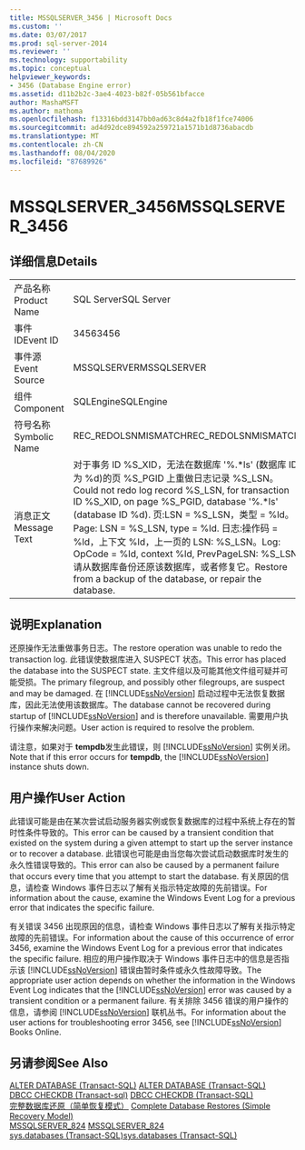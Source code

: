 ```yaml
---
title: MSSQLSERVER_3456 | Microsoft Docs
ms.custom: ''
ms.date: 03/07/2017
ms.prod: sql-server-2014
ms.reviewer: ''
ms.technology: supportability
ms.topic: conceptual
helpviewer_keywords:
- 3456 (Database Engine error)
ms.assetid: d11b2b2c-3ae4-4023-b82f-05b561bfacce
author: MashaMSFT
ms.author: mathoma
ms.openlocfilehash: f13316bdd3147bb0ad63c8d4a2fb18f1fce74006
ms.sourcegitcommit: ad4d92dce894592a259721a1571b1d8736abacdb
ms.translationtype: MT
ms.contentlocale: zh-CN
ms.lasthandoff: 08/04/2020
ms.locfileid: "87689926"
---
```

# <a name="mssqlserver_3456"></a><span data-ttu-id="26256-102">MSSQLSERVER_3456</span><span class="sxs-lookup"><span data-stu-id="26256-102">MSSQLSERVER_3456</span></span>
    
## <a name="details"></a><span data-ttu-id="26256-103">详细信息</span><span class="sxs-lookup"><span data-stu-id="26256-103">Details</span></span>  
  
|||  
|-|-|  
|<span data-ttu-id="26256-104">产品名称</span><span class="sxs-lookup"><span data-stu-id="26256-104">Product Name</span></span>|<span data-ttu-id="26256-105">SQL Server</span><span class="sxs-lookup"><span data-stu-id="26256-105">SQL Server</span></span>|  
|<span data-ttu-id="26256-106">事件 ID</span><span class="sxs-lookup"><span data-stu-id="26256-106">Event ID</span></span>|<span data-ttu-id="26256-107">3456</span><span class="sxs-lookup"><span data-stu-id="26256-107">3456</span></span>|  
|<span data-ttu-id="26256-108">事件源</span><span class="sxs-lookup"><span data-stu-id="26256-108">Event Source</span></span>|<span data-ttu-id="26256-109">MSSQLSERVER</span><span class="sxs-lookup"><span data-stu-id="26256-109">MSSQLSERVER</span></span>|  
|<span data-ttu-id="26256-110">组件</span><span class="sxs-lookup"><span data-stu-id="26256-110">Component</span></span>|<span data-ttu-id="26256-111">SQLEngine</span><span class="sxs-lookup"><span data-stu-id="26256-111">SQLEngine</span></span>|  
|<span data-ttu-id="26256-112">符号名称</span><span class="sxs-lookup"><span data-stu-id="26256-112">Symbolic Name</span></span>|<span data-ttu-id="26256-113">REC_REDOLSNMISMATCH</span><span class="sxs-lookup"><span data-stu-id="26256-113">REC_REDOLSNMISMATCH</span></span>|  
|<span data-ttu-id="26256-114">消息正文</span><span class="sxs-lookup"><span data-stu-id="26256-114">Message Text</span></span>|<span data-ttu-id="26256-115">对于事务 ID %S_XID，无法在数据库 '%.\*ls' (数据库 ID 为 %d)的页 %S_PGID 上重做日志记录 %S_LSN。</span><span class="sxs-lookup"><span data-stu-id="26256-115">Could not redo log record %S_LSN, for transaction ID %S_XID, on page %S_PGID, database '%.\*ls' (database ID %d).</span></span> <span data-ttu-id="26256-116">页:LSN = %S_LSN，类型 = %ld。</span><span class="sxs-lookup"><span data-stu-id="26256-116">Page: LSN = %S_LSN, type = %ld.</span></span> <span data-ttu-id="26256-117">日志:操作码 = %ld，上下文 %ld，上一页的 LSN: %S_LSN。</span><span class="sxs-lookup"><span data-stu-id="26256-117">Log: OpCode = %ld, context %ld, PrevPageLSN: %S_LSN.</span></span> <span data-ttu-id="26256-118">请从数据库备份还原该数据库，或者修复它。</span><span class="sxs-lookup"><span data-stu-id="26256-118">Restore from a backup of the database, or repair the database.</span></span>|  
  
## <a name="explanation"></a><span data-ttu-id="26256-119">说明</span><span class="sxs-lookup"><span data-stu-id="26256-119">Explanation</span></span>  
 <span data-ttu-id="26256-120">还原操作无法重做事务日志。</span><span class="sxs-lookup"><span data-stu-id="26256-120">The restore operation was unable to redo the transaction log.</span></span> <span data-ttu-id="26256-121">此错误使数据库进入 SUSPECT 状态。</span><span class="sxs-lookup"><span data-stu-id="26256-121">This error has placed the database into the SUSPECT state.</span></span> <span data-ttu-id="26256-122">主文件组以及可能其他文件组可疑并可能受损。</span><span class="sxs-lookup"><span data-stu-id="26256-122">The primary filegroup, and possibly other filegroups, are suspect and may be damaged.</span></span> <span data-ttu-id="26256-123">在 [!INCLUDE[ssNoVersion](../../includes/ssnoversion-md.md)] 启动过程中无法恢复数据库，因此无法使用该数据库。</span><span class="sxs-lookup"><span data-stu-id="26256-123">The database cannot be recovered during startup of [!INCLUDE[ssNoVersion](../../includes/ssnoversion-md.md)] and is therefore unavailable.</span></span> <span data-ttu-id="26256-124">需要用户执行操作来解决问题。</span><span class="sxs-lookup"><span data-stu-id="26256-124">User action is required to resolve the problem.</span></span>  
  
 <span data-ttu-id="26256-125">请注意，如果对于 **tempdb**发生此错误，则 [!INCLUDE[ssNoVersion](../../includes/ssnoversion-md.md)] 实例关闭。</span><span class="sxs-lookup"><span data-stu-id="26256-125">Note that if this error occurs for **tempdb**, the [!INCLUDE[ssNoVersion](../../includes/ssnoversion-md.md)] instance shuts down.</span></span>  
  
## <a name="user-action"></a><span data-ttu-id="26256-126">用户操作</span><span class="sxs-lookup"><span data-stu-id="26256-126">User Action</span></span>  
 <span data-ttu-id="26256-127">此错误可能是由在某次尝试启动服务器实例或恢复数据库的过程中系统上存在的暂时性条件导致的。</span><span class="sxs-lookup"><span data-stu-id="26256-127">This error can be caused by a transient condition that existed on the system during a given attempt to start up the server instance or to recover a database.</span></span> <span data-ttu-id="26256-128">此错误也可能是由当您每次尝试启动数据库时发生的永久性错误导致的。</span><span class="sxs-lookup"><span data-stu-id="26256-128">This error can also be caused by a permanent failure that occurs every time that you attempt to start the database.</span></span> <span data-ttu-id="26256-129">有关原因的信息，请检查 Windows 事件日志以了解有关指示特定故障的先前错误。</span><span class="sxs-lookup"><span data-stu-id="26256-129">For information about the cause, examine the Windows Event Log for a previous error that indicates the specific failure.</span></span>  
  
 <span data-ttu-id="26256-130">有关错误 3456 出现原因的信息，请检查 Windows 事件日志以了解有关指示特定故障的先前错误。</span><span class="sxs-lookup"><span data-stu-id="26256-130">For information about the cause of this occurrence of error 3456, examine the Windows Event Log for a previous error that indicates the specific failure.</span></span> <span data-ttu-id="26256-131">相应的用户操作取决于 Windows 事件日志中的信息是否指示该 [!INCLUDE[ssNoVersion](../../includes/ssnoversion-md.md)] 错误由暂时条件或永久性故障导致。</span><span class="sxs-lookup"><span data-stu-id="26256-131">The appropriate user action depends on whether the information in the Windows Event Log indicates that the [!INCLUDE[ssNoVersion](../../includes/ssnoversion-md.md)] error was caused by a transient condition or a permanent failure.</span></span> <span data-ttu-id="26256-132">有关排除 3456 错误的用户操作的信息，请参阅 [!INCLUDE[ssNoVersion](../../includes/ssnoversion-md.md)] 联机丛书。</span><span class="sxs-lookup"><span data-stu-id="26256-132">For information about the user actions for troubleshooting error 3456, see [!INCLUDE[ssNoVersion](../../includes/ssnoversion-md.md)] Books Online.</span></span>  
  
## <a name="see-also"></a><span data-ttu-id="26256-133">另请参阅</span><span class="sxs-lookup"><span data-stu-id="26256-133">See Also</span></span>  
 <span data-ttu-id="26256-134">[ALTER DATABASE (Transact-SQL)](/sql/t-sql/statements/alter-database-transact-sql) </span><span class="sxs-lookup"><span data-stu-id="26256-134">[ALTER DATABASE &#40;Transact-SQL&#41;](/sql/t-sql/statements/alter-database-transact-sql) </span></span>  
 <span data-ttu-id="26256-135">[DBCC CHECKDB &#40;Transact-sql&#41;](/sql/t-sql/database-console-commands/dbcc-checkdb-transact-sql) </span><span class="sxs-lookup"><span data-stu-id="26256-135">[DBCC CHECKDB &#40;Transact-SQL&#41;](/sql/t-sql/database-console-commands/dbcc-checkdb-transact-sql) </span></span>  
 <span data-ttu-id="26256-136">[完整数据库还原（简单恢复模式）](../backup-restore/complete-database-restores-simple-recovery-model.md) </span><span class="sxs-lookup"><span data-stu-id="26256-136">[Complete Database Restores &#40;Simple Recovery Model&#41;](../backup-restore/complete-database-restores-simple-recovery-model.md) </span></span>  
 <span data-ttu-id="26256-137">[MSSQLSERVER_824](mssqlserver-824-database-engine-error.md) </span><span class="sxs-lookup"><span data-stu-id="26256-137">[MSSQLSERVER_824](mssqlserver-824-database-engine-error.md) </span></span>  
 [<span data-ttu-id="26256-138">sys.databases (Transact-SQL)</span><span class="sxs-lookup"><span data-stu-id="26256-138">sys.databases &#40;Transact-SQL&#41;</span></span>](/sql/relational-databases/system-catalog-views/sys-databases-transact-sql)  
  
  
